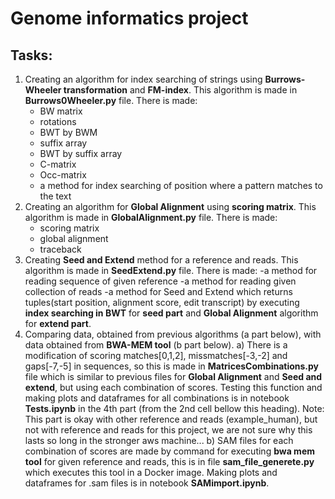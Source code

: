 # Genome informatics project

## Tasks: ##
1) Creating an algorithm for index searching of strings using **Burrows-Wheeler transformation** and **FM-index**.
   This algorithm is made in **Burrows0Wheeler.py** file. There is made:
   - BW matrix
   - rotations
   - BWT by BWM
   - suffix array
   - BWT by suffix array
   - C-matrix
   - Occ-matrix
   - a method for index searching of position where a pattern matches to the text
2) Creating an algorithm for **Global Alignment** using **scoring matrix**.
   This algorithm is made in **GlobalAlignment.py** file. There is made:
   - scoring matrix
   - global alignment
   - traceback
3) Creating **Seed and Extend** method for a reference and reads.
   This algorithm is made in **SeedExtend.py** file. There is made:
   -a method for reading sequence of given reference
   -a method for reading given collection of reads
   -a method for Seed and Extend which returns tuples(start position, alignment score, edit transcript) by executing **index searching in BWT** for **seed part** and **Global Alignment** algorithm for **extend part**.
4) Comparing data, obtained from previous algorithms (a part below), with data obtained from **BWA-MEM tool** (b part below). 
   a) There is a modification of scoring matches[0,1,2], missmatches[-3,-2] and gaps[-7,-5] in sequences, so this is made in **MatricesCombinations.py** file which is similar to previous files for **Global Alignment** and **Seed and extend**, but using each combination of scores. Testing this function and making plots and dataframes for all combinations is in notebook **Tests.ipynb** in the 4th part (from the 2nd cell bellow this heading).
   Note: This part is okay with other reference and reads (example_human), but not with reference and reads for this project, we are not sure why this lasts so long in the stronger aws machine...
   b) SAM files for each combination of scores are made by command for executing **bwa mem tool** for given reference and reads, this is in file **sam_file_generete.py** which executes this tool in a Docker image. Making plots and dataframes for .sam files is in notebook **SAMimport.ipynb**.
